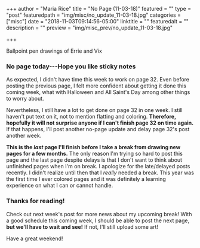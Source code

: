 +++
author = "Maria Rice"
title = "No Page (11-03-18)"
featured = ""
type = "post"
featuredpath = "img/misc/no_update_11-03-18.jpg"
categories = ["misc"]
date = "2018-11-03T09:14:56-05:00"
linktitle = ""
featuredalt = ""
description = ""
preview = "img/misc_prev/no_update_11-03-18.jpg"

+++

Ballpoint pen drawings of Errie and Vix

### No page today---Hope you like sticky notes

As expected, I didn't have time this week to work on page 32. Even before
posting the previous page, I felt more confident about getting it done this
coming week, what with Halloween and All Saint's Day among other things to
worry about.

Nevertheless, I still have a lot to get done on page 32 in one week. I still
haven't put text on it, not to mention flatting and coloring. **Therefore,
hopefully it will not surprise anyone if I can't finish page 32 on time again.**
If that happens, I'll post another no-page update and delay page 32's post
another week.

**This is the _last_ page I'll finish before I take a break from drawing new pages
for a few months.** The only reason I'm trying so hard to post this page and the last
page despite delays is that I don't want to think about unfinished pages when I'm
on break. I apologize for the late/delayed posts recently. I didn't realize until
then that I _really_ needed a break. This year was the first time I ever colored
pages and it was definitely a learning experience on what I can or cannot handle.

### Thanks for reading!

Check out next week's post for more news about my upcoming break! With a good
schedule this coming week, I should be able to post the next page, **but
we'll have to wait and see!** If not, I'll still upload some art!

Have a great weekend!
